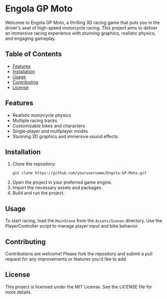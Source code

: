 # Engola GP Moto

Welcome to Engola GP Moto, a thrilling 3D racing game that puts you in the driver's seat of high-speed motorcycle racing. This project aims to deliver an immersive racing experience with stunning graphics, realistic physics, and engaging gameplay.

## Table of Contents

- [Features](#features)
- [Installation](#installation)
- [Usage](#usage)
- [Contributing](#contributing)
- [License](#license)

## Features

- Realistic motorcycle physics
- Multiple racing tracks
- Customizable bikes and characters
- Single-player and multiplayer modes
- Stunning 3D graphics and immersive sound effects

## Installation

1. Clone the repository:
   ```
   git clone https://github.com/yourusername/Engola-GP-Moto.git
   ```
2. Open the project in your preferred game engine.
3. Import the necessary assets and packages.
4. Build and run the project.

## Usage

To start racing, load the `MainScene` from the `Assets/Scenes` directory. Use the PlayerController script to manage player input and bike behavior.

## Contributing

Contributions are welcome! Please fork the repository and submit a pull request for any improvements or features you'd like to add.

## License

This project is licensed under the MIT License. See the LICENSE file for more details.